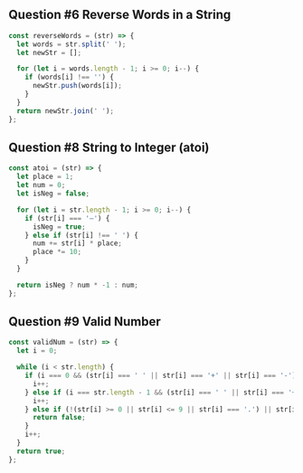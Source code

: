 ## Question #6 Reverse Words in a String

```Javascript
const reverseWords = (str) => {
  let words = str.split(' ');
  let newStr = [];

  for (let i = words.length - 1; i >= 0; i--) {
    if (words[i] !== '') {
      newStr.push(words[i]);
    }
  }
  return newStr.join(' ');
};
```

## Question #8 String to Integer (atoi)

```Javascript
const atoi = (str) => {
  let place = 1;
  let num = 0;
  let isNeg = false;

  for (let i = str.length - 1; i >= 0; i--) {
    if (str[i] === '–') {
      isNeg = true;
    } else if (str[i] !== ' ') {
      num += str[i] * place;
      place *= 10;
    }
  }

  return isNeg ? num * -1 : num;
};
```

## Question #9 Valid Number

```Javascript
const validNum = (str) => {
  let i = 0;

  while (i < str.length) {
    if (i === 0 && (str[i] === ' ' || str[i] === '+' || str[i] === '-')) {
      i++;
    } else if (i === str.length - 1 && (str[i] === ' ' || str[i] === '+' || str[i] === '-')) {
      i++;
    } else if (!(str[i] >= 0 || str[i] <= 9 || str[i] === '.') || str[i] === ' ') {
      return false;
    }
    i++;
  }
  return true;
};
```
